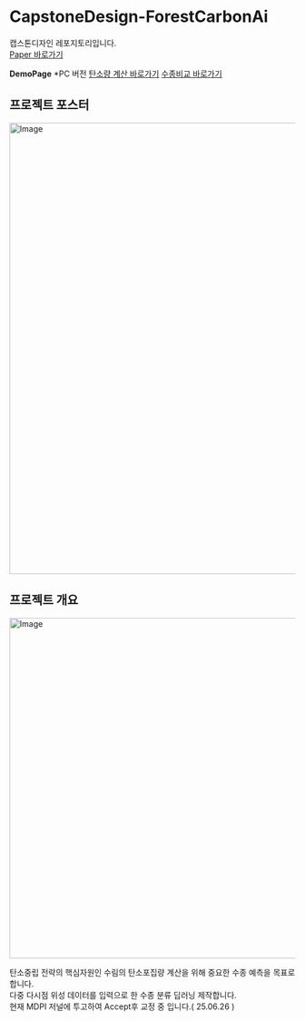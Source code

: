 # CapstoneDesign-ForestCarbonAi

캡스톤디자인 레포지토리입니다.  
[Paper 바로가기](https://www.mdpi.com/2072-4292/17/13/2222)

**DemoPage** *PC 버전
[탄소량 계산 바로가기](https://seungpyo-jeon.github.io/CapstoneDesign-ForestCarbonAi/DemoPage/multiMap.html)
[수종비교 바로가기](https://seungpyo-jeon.github.io/CapstoneDesign-ForestCarbonAi/DemoPage/compareSpecies.html)

## 프로젝트 포스터
<img width="795" alt="Image" src="https://github.com/user-attachments/assets/c0a92a35-2176-4a8d-a94c-30ad9c6e8029" />

## 프로젝트 개요
<img width="600" alt="Image" src="https://github.com/user-attachments/assets/5d0c9462-001b-4d8c-99e8-8c6d21757e64"/>

탄소중립 전략의 핵심자원인 수림의 탄소포집량 계산을 위해 중요한 수종 예측을 목표로 합니다.  
다중 다시점 위성 데이터를 입력으로 한 수종 분류 딥러닝 제작합니다.  
현재 MDPI 저널에 투고하여 Accept후 교정 중 입니다.( 25.06.26 )


